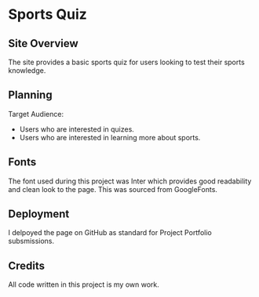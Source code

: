 # Sports Quiz

## Site Overview

The site provides a basic sports quiz for users looking to test their sports knowledge.

## Planning

Target Audience:

- Users who are interested in quizes.
- Users who are interested in learning more about sports.

## Fonts

The font used during this project was Inter which provides good readability and clean look to the page. This was sourced from GoogleFonts.

## Deployment

I delpoyed the page on GitHub as standard for Project Portfolio subsmissions.

## Credits

All code written in this project is my own work.